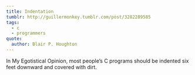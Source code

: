 ```yaml
---
title: Indentation
tumblr: http://guillermonkey.tumblr.com/post/3282289585
tags:
  - c
  - programmers
quote:
  author: Blair P. Houghton
---
```


In My Egotistical Opinion, most people’s C programs should be indented six feet downward and covered with dirt.
